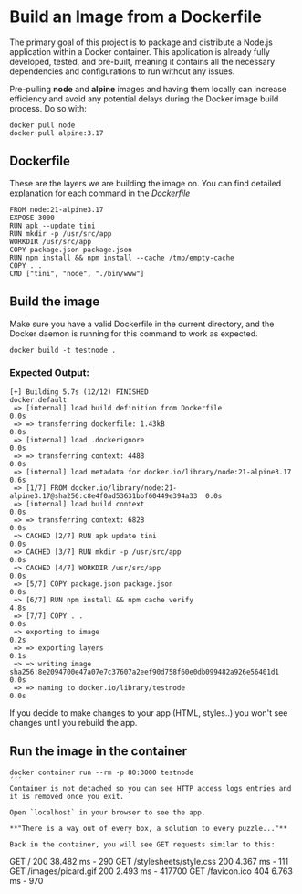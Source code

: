 # Build an Image from a Dockerfile

The primary goal of this project is to package and distribute a Node.js application within a Docker container. This application is already fully developed, tested, and pre-built, meaning it contains all the necessary dependencies and configurations to run without any issues.

Pre-pulling **node** and **alpine** images and having them locally can increase efficiency and avoid any potential delays during the Docker image build process. Do so with:

```
docker pull node
docker pull alpine:3.17
```


## Dockerfile

These are the layers we are building the image on. You can find detailed explanation for each command in the [_Dockerfile_](Dockerfile)

```
FROM node:21-alpine3.17
EXPOSE 3000
RUN apk --update tini
RUN mkdir -p /usr/src/app
WORKDIR /usr/src/app
COPY package.json package.json
RUN npm install && npm install --cache /tmp/empty-cache
COPY . .
CMD ["tini", "node", "./bin/www"]
```


## Build the image

Make sure you have a valid Dockerfile in the current directory, and the Docker daemon is running for this command to work as expected.
```
docker build -t testnode .
```

### Expected Output:
```
[+] Building 5.7s (12/12) FINISHED                                             docker:default
 => [internal] load build definition from Dockerfile                                     0.0s
 => => transferring dockerfile: 1.43kB                                                   0.0s
 => [internal] load .dockerignore                                                        0.0s
 => => transferring context: 448B                                                        0.0s
 => [internal] load metadata for docker.io/library/node:21-alpine3.17                    0.6s
 => [1/7] FROM docker.io/library/node:21-alpine3.17@sha256:c8e4f0ad53631bbf60449e394a33  0.0s
 => [internal] load build context                                                        0.0s
 => => transferring context: 682B                                                        0.0s
 => CACHED [2/7] RUN apk update tini                                                     0.0s
 => CACHED [3/7] RUN mkdir -p /usr/src/app                                               0.0s
 => CACHED [4/7] WORKDIR /usr/src/app                                                    0.0s
 => [5/7] COPY package.json package.json                                                 0.0s
 => [6/7] RUN npm install && npm cache verify                                            4.8s
 => [7/7] COPY . .                                                                       0.0s
 => exporting to image                                                                   0.2s
 => => exporting layers                                                                  0.1s
 => => writing image sha256:8e2094700e47a07e7c37607a2eef90d758f60e0db099482a926e56401d1  0.0s
 => => naming to docker.io/library/testnode                                              0.0s
```
If you decide to make changes to your app (HTML, styles..) you won't see changes until you rebuild the app.


## Run the image in the container


```
docker container run --rm -p 80:3000 testnode
´´´
Container is not detached so you can see HTTP access logs entries and it is removed once you exit.

Open `localhost` in your browser to see the app.

**"There is a way out of every box, a solution to every puzzle..."**

Back in the container, you will see GET requests similar to this:
```
GET / 200 38.482 ms - 290
GET /stylesheets/style.css 200 4.367 ms - 111
GET /images/picard.gif 200 2.493 ms - 417700
GET /favicon.ico 404 6.763 ms - 970
```

